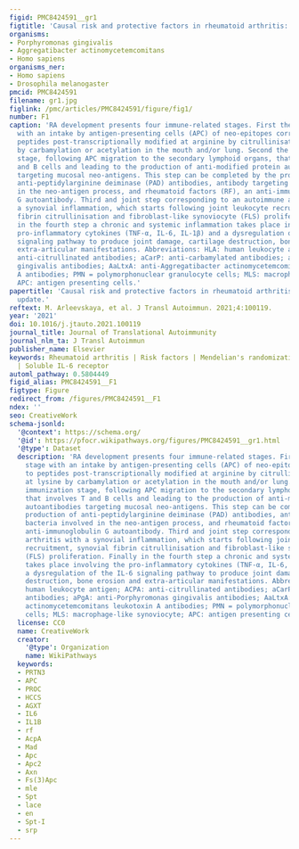 ```yaml
---
figid: PMC8424591__gr1
figtitle: 'Causal risk and protective factors in rheumatoid arthritis: A genetic update'
organisms:
- Porphyromonas gingivalis
- Aggregatibacter actinomycetemcomitans
- Homo sapiens
organisms_ner:
- Homo sapiens
- Drosophila melanogaster
pmcid: PMC8424591
filename: gr1.jpg
figlink: /pmc/articles/PMC8424591/figure/fig1/
number: F1
caption: 'RA development presents four immune-related stages. First the mucosa stage
  with an intake by antigen-presenting cells (APC) of neo-epitopes corresponding to
  peptides post-transcriptionally modified at arginine by citrullinisation or at lysine
  by carbamylation or acetylation in the mouth and/or lung. Second the immunization
  stage, following APC migration to the secondary lymphoid organs, that involves T
  and B cells and leading to the production of anti-modified protein autoantibodies
  targeting mucosal neo-antigens. This step can be completed by the production of
  anti-peptidylarginine deiminase (PAD) antibodies, antibody targeting bacteria involved
  in the neo-antigen process, and rheumatoid factors (RF), an anti-immunoglobulin
  G autoantibody. Third and joint step corresponding to an autoimmune arthritis with
  a synovial inflammation, which starts following joint leukocyte recruitment, synovial
  fibrin citrullinisation and fibroblast-like synoviocyte (FLS) proliferation. Finally
  in the fourth step a chronic and systemic inflammation takes place involving the
  pro-inflammatory cytokines (TNF-α, IL-6, IL-1β) and a dysregulation of the IL-6
  signaling pathway to produce joint damage, cartilage destruction, bone erosion and
  extra-articular manifestations. Abbreviations: HLA: human leukocyte antigen; ACPA:
  anti-citrullinated antibodies; aCarP: anti-carbamylated antibodies; aPgA: anti-Porphyromonas
  gingivalis antibodies; AaLtxA: anti-Aggregatibacter actinomycetemcomitans leukotoxin
  A antibodies; PMN = polymorphonuclear granulocyte cells; MLS: macrophage-like synoviocyte;
  APC: antigen presenting cells.'
papertitle: 'Causal risk and protective factors in rheumatoid arthritis: A genetic
  update.'
reftext: M. Arleevskaya, et al. J Transl Autoimmun. 2021;4:100119.
year: '2021'
doi: 10.1016/j.jtauto.2021.100119
journal_title: Journal of Translational Autoimmunity
journal_nlm_ta: J Transl Autoimmun
publisher_name: Elsevier
keywords: Rheumatoid arthritis | Risk factors | Mendelian's randomization | Inflammation
  | Soluble IL-6 receptor
automl_pathway: 0.5804449
figid_alias: PMC8424591__F1
figtype: Figure
redirect_from: /figures/PMC8424591__F1
ndex: ''
seo: CreativeWork
schema-jsonld:
  '@context': https://schema.org/
  '@id': https://pfocr.wikipathways.org/figures/PMC8424591__gr1.html
  '@type': Dataset
  description: 'RA development presents four immune-related stages. First the mucosa
    stage with an intake by antigen-presenting cells (APC) of neo-epitopes corresponding
    to peptides post-transcriptionally modified at arginine by citrullinisation or
    at lysine by carbamylation or acetylation in the mouth and/or lung. Second the
    immunization stage, following APC migration to the secondary lymphoid organs,
    that involves T and B cells and leading to the production of anti-modified protein
    autoantibodies targeting mucosal neo-antigens. This step can be completed by the
    production of anti-peptidylarginine deiminase (PAD) antibodies, antibody targeting
    bacteria involved in the neo-antigen process, and rheumatoid factors (RF), an
    anti-immunoglobulin G autoantibody. Third and joint step corresponding to an autoimmune
    arthritis with a synovial inflammation, which starts following joint leukocyte
    recruitment, synovial fibrin citrullinisation and fibroblast-like synoviocyte
    (FLS) proliferation. Finally in the fourth step a chronic and systemic inflammation
    takes place involving the pro-inflammatory cytokines (TNF-α, IL-6, IL-1β) and
    a dysregulation of the IL-6 signaling pathway to produce joint damage, cartilage
    destruction, bone erosion and extra-articular manifestations. Abbreviations: HLA:
    human leukocyte antigen; ACPA: anti-citrullinated antibodies; aCarP: anti-carbamylated
    antibodies; aPgA: anti-Porphyromonas gingivalis antibodies; AaLtxA: anti-Aggregatibacter
    actinomycetemcomitans leukotoxin A antibodies; PMN = polymorphonuclear granulocyte
    cells; MLS: macrophage-like synoviocyte; APC: antigen presenting cells.'
  license: CC0
  name: CreativeWork
  creator:
    '@type': Organization
    name: WikiPathways
  keywords:
  - PRTN3
  - APC
  - PROC
  - HCCS
  - AGXT
  - IL6
  - IL1B
  - rf
  - AcpA
  - Mad
  - Apc
  - Apc2
  - Axn
  - Fs(3)Apc
  - mle
  - Spt
  - lace
  - en
  - Spt-I
  - srp
---
```

